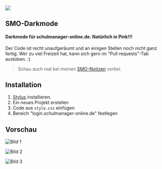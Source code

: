 <a href="https://discord.gg/unfBEn32QE">
<img src="https://img.shields.io/badge/Discord-Gaudi%20Land-blue?style=flat-square&logo=discord&color=5865F2&logoColor=5865F2&labelColor=23272A">
</a>

## SMO-Darkmode
#### Darkmode für schulmanager-online.de. Natürlich in Pink!!!

Der Code ist recht unaufgeräumt und an einigen Stellen noch nicht ganz fertig. Wer zu viel Freizeit hat, kann sich gern im "Pull requests"-Tab austoben. :)

> Schau auch mal bei meinen [SMO-Notizen](https://github.com/iZer000/SMO-Notizen) vorbei.

## Installation
1. [Stylus](https://github.com/openstyles/stylus) installieren.
2. Ein neues Projekt erstellen
3. Code aus `style.css` einfügen
4. Bereich "login.schulmanager-online.de" festlegen


## Vorschau
![Bild 1](https://user-images.githubusercontent.com/77457719/161331952-0badd126-f613-4d23-9b75-ee4c6399c268.png)


![Bild 2](https://user-images.githubusercontent.com/77457719/161331960-37954ed7-d24d-4702-950a-96796177fbff.png)


![Bild 3](https://user-images.githubusercontent.com/77457719/161331972-11ac8d00-a3e8-4c80-9c63-e85a04dc6a41.png)
